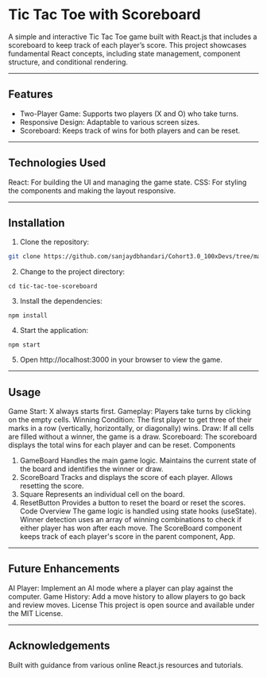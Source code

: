 # Tic Tac Toe with Scoreboard
A simple and interactive Tic Tac Toe game built with React.js that includes a scoreboard to keep track of each player’s score. This project showcases fundamental React concepts, including state management, component structure, and conditional rendering.

---

## Features
- Two-Player Game: Supports two players (X and O) who take turns.
- Responsive Design: Adaptable to various screen sizes.
- Scoreboard: Keeps track of wins for both players and can be reset.

---

## Technologies Used
React: For building the UI and managing the game state.
CSS: For styling the components and making the layout responsive.

---

## Installation
1. Clone the repository:

```bash
git clone https://github.com/sanjaydbhandari/Cohort3.0_100xDevs/tree/master/Week-9/tictactoe
```
2. Change to the project directory:
```
cd tic-tac-toe-scoreboard
```
3. Install the dependencies:

```
npm install
```
4. Start the application:
```
npm start
```
5. Open http://localhost:3000 in your browser to view the game.

---

## Usage
Game Start: X always starts first.
Gameplay: Players take turns by clicking on the empty cells.
Winning Condition: The first player to get three of their marks in a row (vertically, horizontally, or diagonally) wins.
Draw: If all cells are filled without a winner, the game is a draw.
Scoreboard: The scoreboard displays the total wins for each player and can be reset.
Components
1. GameBoard
Handles the main game logic.
Maintains the current state of the board and identifies the winner or draw.
2. ScoreBoard
Tracks and displays the score of each player.
Allows resetting the score.
3. Square
Represents an individual cell on the board.
4. ResetButton
Provides a button to reset the board or reset the scores.
Code Overview
The game logic is handled using state hooks (useState).
Winner detection uses an array of winning combinations to check if either player has won after each move.
The ScoreBoard component keeps track of each player's score in the parent component, App.

---

## Future Enhancements
AI Player: Implement an AI mode where a player can play against the computer.
Game History: Add a move history to allow players to go back and review moves.
License
This project is open source and available under the MIT License.

---

## Acknowledgements
Built with guidance from various online React.js resources and tutorials.


